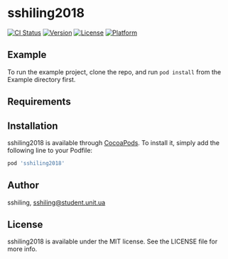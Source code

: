 # sshiling2018

[![CI Status](https://img.shields.io/travis/sshiling/sshiling2018.svg?style=flat)](https://travis-ci.org/sshiling/sshiling2018)
[![Version](https://img.shields.io/cocoapods/v/sshiling2018.svg?style=flat)](https://cocoapods.org/pods/sshiling2018)
[![License](https://img.shields.io/cocoapods/l/sshiling2018.svg?style=flat)](https://cocoapods.org/pods/sshiling2018)
[![Platform](https://img.shields.io/cocoapods/p/sshiling2018.svg?style=flat)](https://cocoapods.org/pods/sshiling2018)

## Example

To run the example project, clone the repo, and run `pod install` from the Example directory first.

## Requirements

## Installation

sshiling2018 is available through [CocoaPods](https://cocoapods.org). To install
it, simply add the following line to your Podfile:

```ruby
pod 'sshiling2018'
```

## Author

sshiling, sshiling@student.unit.ua

## License

sshiling2018 is available under the MIT license. See the LICENSE file for more info.

